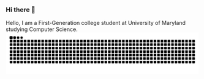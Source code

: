 ### Hi there 👋

 Hello, I am a First-Generation college student at University of Maryland studying Computer Science. 
 <picture>
  <source media="(prefers-color-scheme: dark)" srcset="https://raw.githubusercontent.com/Chenyc666/Chenyc666/output/github-contribution-grid-snake-dark.svg">
  <source media="(prefers-color-scheme: light)" srcset="https://raw.githubusercontent.com/Chenyc666/Chenyc666/output/github-contribution-grid-snake.svg">
  <img alt="github contribution grid snake animation" src="https://raw.githubusercontent.com/Chenyc666/Chenyc666/output/github-contribution-grid-snake.svg">
</picture>
